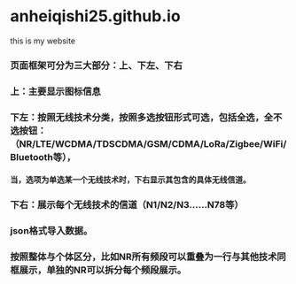 # anheiqishi25.github.io
this is my website
### 页面框架可分为三大部分：上、下左、下右
### 上：主要显示图标信息
### 下左：按照无线技术分类，按照多选按钮形式可选，包括全选，全不选按钮：（NR/LTE/WCDMA/TDSCDMA/GSM/CDMA/LoRa/Zigbee/WiFi/Bluetooth等），
#### 当，选项为单选某一个无线技术时，下右显示其包含的具体无线信道。
### 下右：展示每个无线技术的信道（N1/N2/N3……N78等）
### json格式导入数据。
### 按照整体与个体区分，比如NR所有频段可以重叠为一行与其他技术同框展示，单独的NR可以拆分每个频段展示。